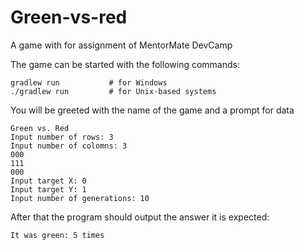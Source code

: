 # Green-vs-red

A game with for assignment of MentorMate DevCamp

The game can be started with the following commands:
```
gradlew run           # for Windows
./gradlew run         # for Unix-based systems
```
You will be greeted with the name of the game and a prompt for data
```
Green vs. Red
Input number of rows: 3
Input number of colomns: 3
000
111
000
Input target X: 0
Input target Y: 1
Input number of generations: 10
```
After that the program should output the answer it is expected:
```
It was green: 5 times
```
